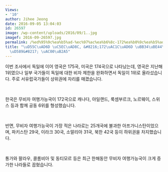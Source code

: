 ```yaml
---
Views:
- '10'
author: Jihee Jeong
date: 2016-09-05 13:04:03
id: 26597
image: /wp-content/uploads/2016/09/1..jpg
imagef: 2016-09-26597.jpg
permalink: /%ed%95%9c%ea%b5%ad-%ec%97%ac%ea%b6%8c-172%ea%b0%9c%ea%b5%ad-%eb%ac%b4%eb%b9%84%ec%9e%90-%ec%97%ac%ed%96%89-%ea%b0%80%eb%8a%a5/
title: "\uD55C\uAD6D \uC5EC\uAD8C, &#8216;172\uAC1C\uAD6D \uBB34\uBE44\uC790 \uC5EC\
  \uD589&#8217; \uAC00\uB2A5"
---
```


이번 조사에서 독일에 이어 영국은 175국, 미국은 174국으로 나타났는데, 영국은 지난해 1위였으나 일부 국가들이 독일에 대한 비자 제한을 완화하면서 독일이 1위로 올라섰습니다. 주로 서유럽국가들이 상위권에 자리를 매겼습니다.

&nbsp;

한국은 무비자 여행가능국이 172국으로 캐나다, 아일랜드, 룩셈부르크, 노르웨이, 스위스 등과 함께 공동 6위를 형성했습니다.

&nbsp;

반면, 무비자 여행가능국이 가장 적은 나라로는 25개국에 불과한 아프가니스탄이었으며, 파키스탄 29국, 이라크 30국, 소말리아 31국, 북한 42국 등이 하위권을 차지했습니다.

&nbsp;

통가와 팔라우, 콜롬비아 및 동티모르 등은 최근 한해동안 무비자 여행가능국이 크게 증가한 나라들로 꼽혔습니다.